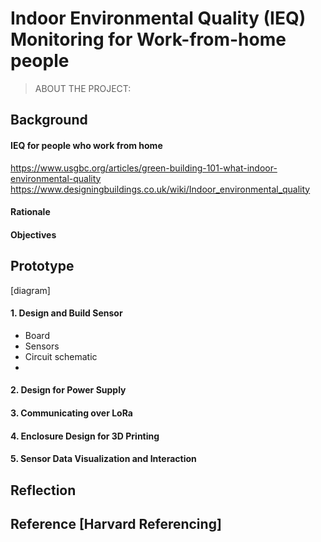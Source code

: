 # Indoor Environmental Quality (IEQ) Monitoring for Work-from-home people

<!-- > X, X & X    -->

> ABOUT THE PROJECT: 



## Background

#### IEQ for people who work from home

  https://www.usgbc.org/articles/green-building-101-what-indoor-environmental-quality
  https://www.designingbuildings.co.uk/wiki/Indoor_environmental_quality

#### Rationale

#### Objectives





## Prototype

[diagram]


#### 1. Design and Build Sensor

* Board
* Sensors
* Circuit schematic
*

#### 2. Design for Power Supply

#### 3. Communicating over LoRa

#### 4. Enclosure Design for 3D Printing


#### 5. Sensor Data Visualization and Interaction





## Reflection


## Reference [Harvard Referencing]

